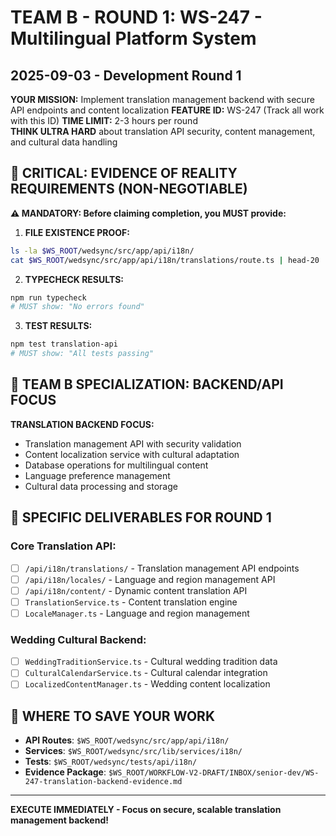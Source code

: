 # TEAM B - ROUND 1: WS-247 - Multilingual Platform System
## 2025-09-03 - Development Round 1

**YOUR MISSION:** Implement translation management backend with secure API endpoints and content localization
**FEATURE ID:** WS-247 (Track all work with this ID)
**TIME LIMIT:** 2-3 hours per round  
**THINK ULTRA HARD** about translation API security, content management, and cultural data handling

## 🚨 CRITICAL: EVIDENCE OF REALITY REQUIREMENTS (NON-NEGOTIABLE)

**⚠️ MANDATORY: Before claiming completion, you MUST provide:**

1. **FILE EXISTENCE PROOF:**
```bash
ls -la $WS_ROOT/wedsync/src/app/api/i18n/
cat $WS_ROOT/wedsync/src/app/api/i18n/translations/route.ts | head-20
```

2. **TYPECHECK RESULTS:**
```bash
npm run typecheck
# MUST show: "No errors found"
```

3. **TEST RESULTS:**
```bash
npm test translation-api
# MUST show: "All tests passing"
```

## 🎯 TEAM B SPECIALIZATION: BACKEND/API FOCUS

**TRANSLATION BACKEND FOCUS:**
- Translation management API with security validation
- Content localization service with cultural adaptation
- Database operations for multilingual content
- Language preference management
- Cultural data processing and storage

## 🎯 SPECIFIC DELIVERABLES FOR ROUND 1

### Core Translation API:
- [ ] `/api/i18n/translations/` - Translation management API endpoints
- [ ] `/api/i18n/locales/` - Language and region management API
- [ ] `/api/i18n/content/` - Dynamic content translation API
- [ ] `TranslationService.ts` - Content translation engine
- [ ] `LocaleManager.ts` - Language and region management

### Wedding Cultural Backend:
- [ ] `WeddingTraditionService.ts` - Cultural wedding tradition data
- [ ] `CulturalCalendarService.ts` - Cultural calendar integration
- [ ] `LocalizedContentManager.ts` - Wedding content localization

## 💾 WHERE TO SAVE YOUR WORK
- **API Routes**: `$WS_ROOT/wedsync/src/app/api/i18n/`
- **Services**: `$WS_ROOT/wedsync/src/lib/services/i18n/`
- **Tests**: `$WS_ROOT/wedsync/tests/api/i18n/`
- **Evidence Package**: `$WS_ROOT/WORKFLOW-V2-DRAFT/INBOX/senior-dev/WS-247-translation-backend-evidence.md`

---

**EXECUTE IMMEDIATELY - Focus on secure, scalable translation management backend!**